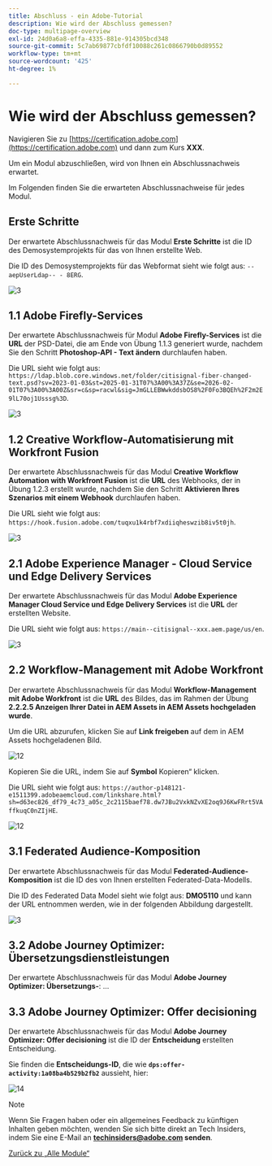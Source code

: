 ```yaml
---
title: Abschluss - ein Adobe-Tutorial
description: Wie wird der Abschluss gemessen?
doc-type: multipage-overview
exl-id: 24d0a6a8-effa-4335-881e-914305bcd348
source-git-commit: 5c7ab69877cbfdf10088c261c0866790b0d89552
workflow-type: tm+mt
source-wordcount: '425'
ht-degree: 1%

---
```


# Wie wird der Abschluss gemessen?

Navigieren Sie zu [https://certification.adobe.com](https://certification.adobe.com) und dann zum Kurs **XXX**.

Um ein Modul abzuschließen, wird von Ihnen ein Abschlussnachweis erwartet.

Im Folgenden finden Sie die erwarteten Abschlussnachweise für jedes Modul.

## Erste Schritte

Der erwartete Abschlussnachweis für das Modul **Erste Schritte** ist die ID des Demosystemprojekts für das von Ihnen erstellte Web.

Die ID des Demosystemprojekts für das Webformat sieht wie folgt aus: `--aepUserLdap-- - 8ERG`.

![3](./assets/images/module0dtl.png)

## 1.1 Adobe Firefly-Services

Der erwartete Abschlussnachweis für Modul **Adobe Firefly-Services** ist die **URL** der PSD-Datei, die am Ende von Übung 1.1.3 generiert wurde, nachdem Sie den Schritt **Photoshop-API - Text ändern** durchlaufen haben.

Die URL sieht wie folgt aus: `https://ldap.blob.core.windows.net/folder/citisignal-fiber-changed-text.psd?sv=2023-01-03&st=2025-01-31T07%3A00%3A37Z&se=2026-02-01T07%3A00%3A00Z&sr=c&sp=racwl&sig=JmGLLEBWwkddsbOS8%2F0Fo3BQEh%2F2m2E9lL70oj1Usssg%3D`.

![3](./assets/images/ps24.png)

## 1.2 Creative Workflow-Automatisierung mit Workfront Fusion

Der erwartete Abschlussnachweis für das Modul **Creative Workflow Automation with Workfront Fusion** ist die **URL** des Webhooks, der in Übung 1.2.3 erstellt wurde, nachdem Sie den Schritt **Aktivieren Ihres Szenarios mit einem Webhook** durchlaufen haben.

Die URL sieht wie folgt aus: `https://hook.fusion.adobe.com/tuqxu1k4rbf7xdiiqheswzib8iv5t0jh`.

![3](./assets/images/wff.png)

## 2.1 Adobe Experience Manager - Cloud Service und Edge Delivery Services

Der erwartete Abschlussnachweis für das Modul **Adobe Experience Manager Cloud Service und Edge Delivery Services** ist die **URL** der erstellten Website.

Die URL sieht wie folgt aus: `https://main--citisignal--xxx.aem.page/us/en`.

![3](./assets/images/aemcsweb.png)

## 2.2 Workflow-Management mit Adobe Workfront

Der erwartete Abschlussnachweis für das Modul **Workflow-Management mit Adobe Workfront** ist die **URL** des Bildes, das im Rahmen der Übung **2.2.2.5 Anzeigen Ihrer Datei in AEM Assets in AEM Assets hochgeladen wurde**.

Um die URL abzurufen, klicken Sie auf **Link freigeben** auf dem in AEM Assets hochgeladenen Bild.

![12 ](./assets/images/wflink1.png)

Kopieren Sie die URL, indem Sie auf **Symbol** Kopieren“ klicken.

Die URL sieht wie folgt aus: `https://author-p148121-e1511399.adobeaemcloud.com/linkshare.html?sh=d63ec826_df79_4c73_a05c_2c2115baef78.dw7JBu2VxkNZvXE2oq9J6KwFRrt5VAffkuqC0nZIjHE`.

![12 ](./assets/images/wflink2.png)

## 3.1 Federated Audience-Komposition

Der erwartete Abschlussnachweis für das Modul **Federated-Audience-Komposition** ist die ID des von Ihnen erstellten Federated-Data-Modells.

Die ID des Federated Data Model sieht wie folgt aus: **DMO5110** und kann der URL entnommen werden, wie in der folgenden Abbildung dargestellt.

![3](./assets/images/completemodule3fac.png)

## 3.2 Adobe Journey Optimizer: Übersetzungsdienstleistungen

Der erwartete Abschlussnachweis für das Modul **Adobe Journey Optimizer: Übersetzungs-**: …

## 3.3 Adobe Journey Optimizer: Offer decisioning

Der erwartete Abschlussnachweis für das Modul **Adobe Journey Optimizer: Offer decisioning** ist die ID der **Entscheidung** erstellten Entscheidung.

Sie finden die **Entscheidungs-ID**, die wie **`dps:offer-activity:1a08ba4b529b2fb2`** aussieht, hier:

![14 ](./assets/images/offers.png)

>[!NOTE]
>
>Wenn Sie Fragen haben oder ein allgemeines Feedback zu künftigen Inhalten geben möchten, wenden Sie sich bitte direkt an Tech Insiders, indem Sie eine E-Mail an **techinsiders@adobe.com senden**.

[Zurück zu „Alle Module“](./overview.md)
